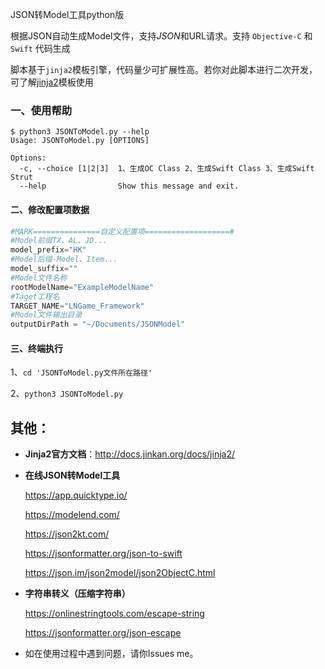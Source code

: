 JSON转Model工具python版

根据JSON自动生成Model文件，支持*JSON*和URL请求。支持 `Objective-C` 和 `Swift` 代码生成

脚本基于`jinja2`模板引擎，代码量少可扩展性高。若你对此脚本进行二次开发，可了解[jinja2](http://docs.jinkan.org/docs/jinja2/)模板使用

### 一、使用帮助

```shell
$ python3 JSONToModel.py --help
Usage: JSONToModel.py [OPTIONS]

Options:
  -c, --choice [1|2|3]  1、生成OC Class 2、生成Swift Class 3、生成Swift Strut
  --help                Show this message and exit.
```



#### 二、修改配置项数据

```python
#MARK===============自定义配置项===================#
#Model前缀TX、AL、JD...
model_prefix="HK"
#Model后缀-Model、Item...
model_suffix=""
#Model文件名称
rootModelName="ExampleModelName"
#Taget工程名
TARGET_NAME="LNGame_Framework"
#Model文件输出目录
outputDirPath = "~/Documents/JSONModel"
```



#### 三、终端执行

1、`cd 'JSONToModel.py文件所在路径'`

2、`python3 JSONToModel.py`



## 其他：

- **Jinja2官方文档**：http://docs.jinkan.org/docs/jinja2/

- **在线JSON转Model工具**

  https://app.quicktype.io/

  https://modelend.com/

  https://json2kt.com/

  https://jsonformatter.org/json-to-swift

  https://json.im/json2model/json2ObjectC.html

  

- **字符串转义（压缩字符串）**

  https://onlinestringtools.com/escape-string

  https://jsonformatter.org/json-escape

- 如在使用过程中遇到问题，请你Issues me。

